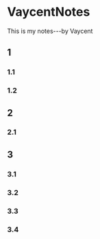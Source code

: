 # VaycentNotes
This is my notes---by Vaycent



## 1
### 1.1
### 1.2


## 2
### 2.1


## 3
### 3.1
### 3.2
### 3.3
### 3.4